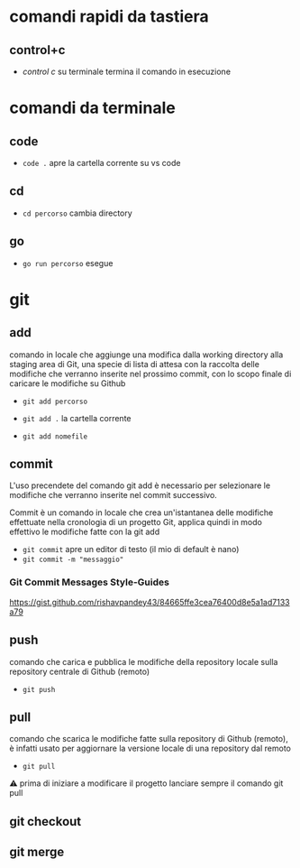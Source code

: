 # comandi rapidi da tastiera

## control+c

- _control c_ su terminale termina il comando in esecuzione


# comandi da terminale

## code

- `code .` apre la cartella corrente su vs code

## cd

- `cd percorso` cambia directory


## go

- `go run percorso` esegue


# git


## add

comando in locale che aggiunge una modifica dalla working directory alla staging area di Git, una specie di lista di attesa con la raccolta delle modifiche che verranno inserite nel prossimo commit, con lo scopo finale di caricare le modifiche su Github

- `git add percorso`

- `git add .` la cartella corrente

- `git add nomefile` 


## commit

L'uso precendete del comando git add è necessario per selezionare le modifiche che verranno inserite nel commit successivo.

Commit è un comando in locale che crea un'istantanea delle modifiche effettuate nella cronologia di un progetto Git, applica quindi in modo effettivo le modifiche fatte con la git add

- `git commit` apre un editor di testo (il mio di default è nano)
- `git commit -m "messaggio"`

### Git Commit Messages Style-Guides

https://gist.github.com/rishavpandey43/84665ffe3cea76400d8e5a1ad7133a79


## push 

comando che carica e pubblica le modifiche della repository locale sulla repository centrale di Github (remoto)

- `git push`


## pull

comando che scarica le modifiche fatte sulla repository di Github (remoto), è infatti usato per aggiornare la versione locale di una repository dal remoto

- `git pull`

⚠️ prima di iniziare a modificare il progetto lanciare sempre il comando git pull


## git checkout


## git merge
